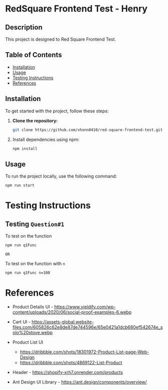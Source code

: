 # RedSquare Frontend Test - Henry

## Description

This project is designed to Red Square Frontend Test.

## Table of Contents

- [Installation](#installation)
- [Usage](#usage)
- [Testing Instructions](#testing)
- [References](#reference)

## Installation

To get started with the project, follow these steps:

1. **Clone the repository:**
   ```bash
   git clone https://github.com/vhonn0410/red-square-frontend-test.git
    ```
2. Install dependencies using npm:
   ```bash
   npm install
    ```
## Usage

To run the project locally, use the following command:

```bash
npm run start
```

# Testing Instructions

## Testing `Question#1`

To test on the function
```bash
npm run q1Func
```

`OR`

To test on the function with `n`
```bash
npm run q1Func n=100
```

# References
- Product Details UI - https://www.yieldify.com/wp-content/uploads/2020/06/social-proof-examples-6.webp
- Cart UI - https://assets-global.website-files.com/605826c62e8de87de744596e/65e0421a1dcb680ef542674e_solo%20stove.webp

- Product List UI 
    - https://dribbble.com/shots/18301972-Product-List-page-Web-Design
    - https://dribbble.com/shots/4869122-List-Product

- Header - https://shopify-xrh7.onrender.com/products

- Ant Design UI Library - https://ant.design/components/overview/